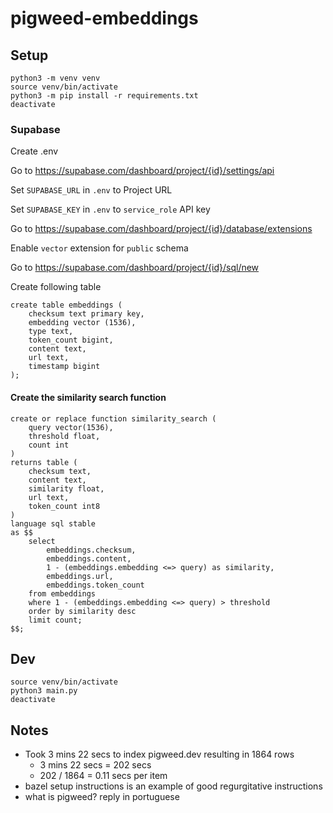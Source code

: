 # pigweed-embeddings

## Setup

```
python3 -m venv venv
source venv/bin/activate
python3 -m pip install -r requirements.txt
deactivate
```

### Supabase

Create .env

Go to https://supabase.com/dashboard/project/{id}/settings/api

Set `SUPABASE_URL` in `.env` to Project URL

Set `SUPABASE_KEY` in `.env` to `service_role` API key

Go to https://supabase.com/dashboard/project/{id}/database/extensions

Enable `vector` extension for `public` schema

Go to https://supabase.com/dashboard/project/{id}/sql/new

Create following table

```
create table embeddings (
    checksum text primary key,
    embedding vector (1536),
    type text,
    token_count bigint,
    content text,
    url text,
    timestamp bigint
);
```

#### Create the similarity search function

```
create or replace function similarity_search (
    query vector(1536),
    threshold float,
    count int
)
returns table (
    checksum text,
    content text,
    similarity float,
    url text,
    token_count int8
)
language sql stable
as $$
    select
        embeddings.checksum,
        embeddings.content,
        1 - (embeddings.embedding <=> query) as similarity,
        embeddings.url,
        embeddings.token_count
    from embeddings
    where 1 - (embeddings.embedding <=> query) > threshold
    order by similarity desc
    limit count;
$$;
```

## Dev

```
source venv/bin/activate
python3 main.py
deactivate
```

## Notes

* Took 3 mins 22 secs to index pigweed.dev resulting in 1864 rows
  * 3 mins 22 secs = 202 secs
  * 202 / 1864 = 0.11 secs per item
* bazel setup instructions is an example of good regurgitative instructions
* what is pigweed? reply in portuguese
